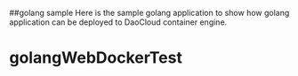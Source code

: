 ##golang sample
Here is the sample golang application to show how golang application can be deployed to DaoCloud container engine.
# golangWebDockerTest
